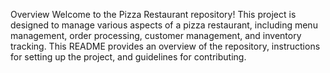 Overview
Welcome to the Pizza Restaurant repository! This project is designed to manage various aspects of a pizza restaurant, 
including menu management, order processing, customer management, and inventory tracking. This README provides an overview of the repository, 
instructions for setting up the project, and guidelines for contributing.
